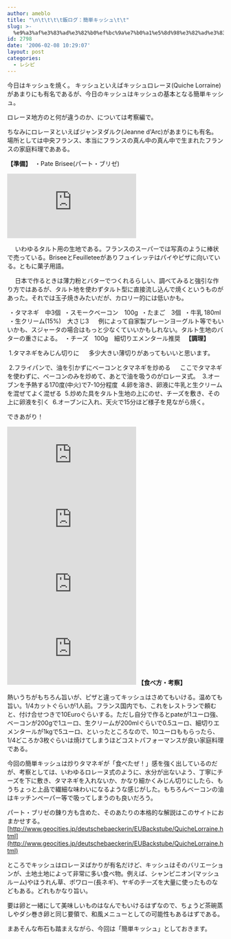 ```yaml
---
author: ameblo
title: "\n\t\t\t\t飯ログ：簡単キッシュ\t\t"
slug: >-
  %e9%a3%af%e3%83%ad%e3%82%b0%ef%bc%9a%e7%b0%a1%e5%8d%98%e3%82%ad%e3%83%83%e3%82%b7%e3%83%a5
id: 2798
date: '2006-02-08 10:29:07'
layout: post
categories:
  - レシピ
---
```


今日はキッシュを焼く。 キッシュといえばキッシュロレーヌ(Quiche Lorraine)があまりにも有名であるが、今日のキッシュはキッシュの基本となる簡単キッシュ。

ロレーヌ地方のと何が違うのか、については考察編で。

ちなみにロレーヌといえばジャンヌダルク(Jeanne d'Arc)があまりにも有名。 場所としては中央フランス、本当にフランスの真ん中の真ん中で生まれたフランスの家庭料理であある。

**【準備】**  ・Pate Brisee(パート・ブリゼ)

![](http://akihiko.shirai.as/modules/bwiki/index.php?plugin=ref&page=Blog%2F2006-02-08&src=patebrisee.jpg)

 　いわゆるタルト用の生地である。フランスのスーパーでは写真のように棒状で売っている。BriseeとFeuilleteeがありフュイレッテはパイやピザに向いている。ともに菓子用語。

 　日本で作るときは薄力粉とバターでつくれるらしい、調べてみると強引な作り方ではあるが、タルト地を使わずタルト型に直接流し込んで焼くというものがあった。それでは玉子焼きみたいだが、カロリー的には低いかも。

 ・タマネギ　中3個  ・スモークベーコン　100g  ・たまご　3個  ・牛乳 180ml  ・生クリーム(15%)　大さじ3  　例によって自家製プレーンヨーグルト等でもいいかも、スジャータの場合はもっと少なくていいかもしれない。タルト生地のバターの重さによる。  ・チーズ　100g　細切りエメンタール推奨   **【調理】**

 1.タマネギをみじん切りに  　多少大きい薄切りがあってもいいと思います。

 2.フライパンで、油を引かずにベーコンとタマネギを炒める  　ここでタマネギを使わずに、ベーコンのみを炒めて、あとで油を吸うのがロレーヌ式。  3.オーブンを予熱する170度(中火)で7-10分程度  4.卵を溶き、卵液に牛乳と生クリームを混ぜてよく混ぜる  5.炒めた具をタルト生地の上にのせ、チーズを敷き、その上に卵液を引く  6.オーブンに入れ、天火で15分ほど様子を見ながら焼く。

できあがり！

![](http://akihiko.shirai.as/modules/bwiki/index.php?plugin=ref&page=Blog%2F2006-02-08&src=quiche2.jpg) ![](http://akihiko.shirai.as/modules/bwiki/index.php?plugin=ref&page=Blog%2F2006-02-08&src=quiche1.jpg) ![](http://akihiko.shirai.as/modules/bwiki/index.php?plugin=ref&page=Blog%2F2006-02-08&src=quiche3.jpg) ![](http://akihiko.shirai.as/modules/bwiki/index.php?plugin=ref&page=Blog%2F2006-02-08&src=quiche.jpg) **【食べ方・考察】**

熱いうちがもちろん旨いが、ピザと違ってキッシュはさめてもいける。温めても旨い。1/4カットぐらいが1人前。フランス国内でも、これをレストランで頼むと、付け合せつきで10Euroぐらいする。ただし自分で作るとpateが1ユーロ強、ベーコンが200gで1ユーロ、生クリームが200mlぐらいで0.5ユーロ、細切りエメンタールが1kgで5ユーロ、といったところなので、10ユーロももらったら、1/4どころか3枚ぐらいは焼けてしまうほどコストパフォーマンスが良い家庭料理である。

今回の簡単キッシュは炒りタマネギが「食べたぜ！」感を強く出しているのだが、考察としては、いわゆるロレーヌ式のように、水分が出ないよう、丁寧にチーズを下に敷き、タマネギを入れないか、かなり細かくみじん切りにしたら、もうちょっと上品で繊細な味わいになるような感じがした。もちろんベーコンの油はキッチンペーパー等で吸ってしまうのも良いだろう。

パート・ブリゼの錬り方も含めた、そのあたりの本格的な解説はこのサイトにおまかせする。 [http://www.geocities.jp/deutschebaeckerin/EUBackstube/QuicheLorraine.html](http://www.geocities.jp/deutschebaeckerin/EUBackstube/QuicheLorraine.html)

ところでキッシュはロレーヌばかりが有名だけど、キッシュはそのバリエーションが、土地土地によって非常に多い食べ物。例えば、シャンピニオン(マッシュルーム)やほうれん草、ポワロー(長ネギ)、ヤギのチーズを大量に使ったものなどもある。どれもかなり旨い。

要は卵と一緒にして美味しいものはなんでもいけるはずなので、ちょうど茶碗蒸しやダシ巻き卵と同じ要領で、和風メニューとしての可能性もあるはずである。

まあそんな布石も踏まえながら、今回は「簡単キッシュ」としておきます。